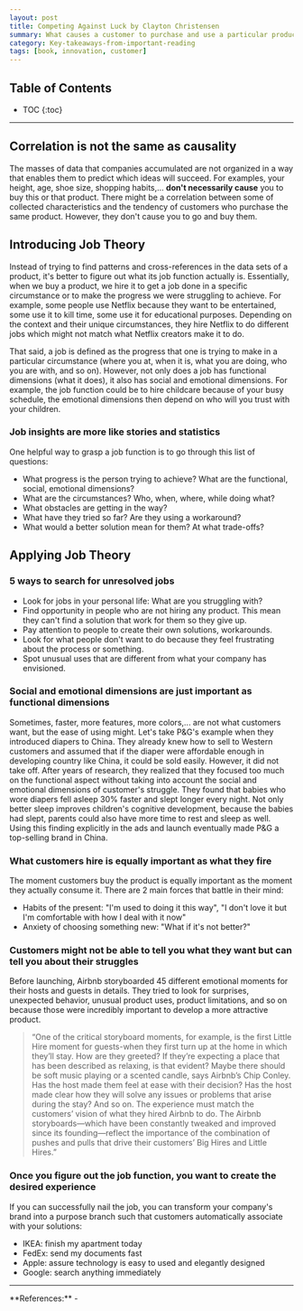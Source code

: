 ```yaml
---
layout: post
title: Competing Against Luck by Clayton Christensen
summary: What causes a customer to purchase and use a particular product or service?
category: Key-takeaways-from-important-reading
tags: [book, innovation, customer]
---
```


<h2> Table of Contents </h2>

* TOC
{:toc}

<hr>

## Correlation is not the same as causality
The masses of data that companies accumulated are not organized in a way that enables them to predict
which ideas will succeed. For examples, your height, age, shoe size, shopping habits,... **don't
necessarily cause** you to buy this or that product. There might be a correlation between some of
collected characteristics and the tendency of customers who purchase the same product. However, they don't
cause you to go and buy them.

## Introducing Job Theory

Instead of trying to find patterns and cross-references in the data sets of a product, it's better to
figure out what its job function actually is. Essentially, when we buy a product, we hire it to get
a job done in a specific circumstance or to make the progress we were struggling to achieve. For example,
some people use Netflix because they want to be entertained, some use it to kill time, some use it
for educational purposes. Depending on the context and their unique circumstances, they hire Netflix
to do different jobs which might not match what Netflix creators make it to do.

That said, a job is defined as the progress that one is trying to make in a particular circumstance
(where you at, when it is, what you are doing, who you are with, and so on). However, not only does a job has
functional dimensions (what it does), it also has social and emotional dimensions. For example, the job
function could be to hire childcare because of your busy schedule, the emotional dimensions then depend
on who will you trust with your children.

### Job insights are more like stories and statistics

One helpful way to grasp a job function is to go through this list of questions:
- What progress is the person trying to achieve? What are the functional, social, emotional dimensions?
- What are the circumstances? Who, when, where, while doing what?
- What obstacles are getting in the way?
- What have they tried so far? Are they using a workaround?
- What would a better solution mean for them? At what trade-offs?

## Applying Job Theory

### 5 ways to search for unresolved jobs

- Look for jobs in your personal life: What are you struggling with?
- Find opportunity in people who are not hiring any product. This mean they can't find a solution that work for them so they give up.
- Pay attention to people to create their own solutions, workarounds.
- Look for what people don't want to do because they feel frustrating about the process or something.
- Spot unusual uses that are different from what your company has envisioned.

### Social and emotional dimensions are just important as functional dimensions

Sometimes, faster, more features, more colors,... are not what customers want, but the ease of using might. Let's take
P&G's example when they introduced diapers to China. They already knew how to sell to Western customers
and assumed that if the diaper were affordable enough in developing country like China, it could be sold easily.
However, it did not take off. After years of research, they realized that they focused too much on the functional aspect
without taking into account the social and emotional dimensions of customer's struggle. They found that babies who
wore diapers fell asleep 30% faster and slept longer every night. Not only better sleep improves children's cognitive
development, because the babies had slept, parents could also have more time to rest and sleep as well. Using this
finding explicitly in the ads and launch eventually made P&G a top-selling brand in China.

### What customers hire is equally important as what they fire

The moment customers buy the product is equally important as the moment they actually consume it.
There are 2 main forces that battle in their mind:
- Habits of the present: "I'm used to doing it this way", "I don't love it but I'm comfortable with how I deal with it now"
- Anxiety of choosing something new: "What if it's not better?"

### Customers might not be able to tell you what they want but can tell you about their struggles

Before launching, Airbnb storyboarded 45 different emotional moments for their hosts and guests in details.
They tried to look for surprises, unexpected behavior, unusual product uses, product limitations, and so on
because those were incredibly important to develop a more attractive product.

> “One of the critical storyboard moments, for example, is the first Little Hire moment for guests-when they first turn up at the home in which they’ll stay. How are they greeted? If they’re expecting a place that has been described as relaxing, is that evident? Maybe there should be soft music playing or a scented candle, says Airbnb’s Chip Conley. Has the host made them feel at ease with their decision? Has the host made clear how they will solve any issues or problems that arise during the stay? And so on. The experience must match the customers’ vision of what they hired Airbnb to do. The Airbnb storyboards—which have been constantly tweaked and improved since its founding—reflect the importance of the combination of pushes and pulls that drive their customers’ Big Hires and Little Hires.”

### Once you figure out the job function, you want to create the desired experience

If you can successfully nail the job, you can transform your company's brand into a purpose branch such that customers automatically associate with your solutions:
- IKEA: finish my apartment today
- FedEx: send my documents fast
- Apple: assure technology is easy to used and elegantly designed
- Google: search anything immediately

<hr>
**References:**
- <https://www.goodreads.com/book/show/28820024-competing-against-luck>
